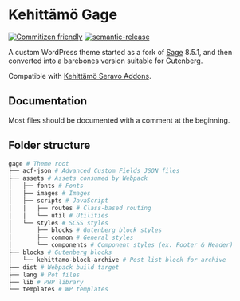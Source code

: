 # Kehittämö Gage
[![Commitizen friendly](https://img.shields.io/badge/commitizen-friendly-brightgreen.svg)](http://commitizen.github.io/cz-cli/)
[![semantic-release](https://img.shields.io/badge/%20%20%F0%9F%93%A6%F0%9F%9A%80-semantic--release-e10079.svg)](https://github.com/semantic-release/semantic-release)

A custom WordPress theme started as a fork of [Sage](https://roots.io/sage/) 8.5.1, and then converted into a barebones version suitable for Gutenberg.

Compatible with [Kehittämö Seravo Addons](https://github.com/kehittamo/kehittamo-seravo-addons).

## Documentation
Most files should be documented with a comment at the beginning.

## Folder structure
```bash
gage # Theme root
├── acf-json # Advanced Custom Fields JSON files
├── assets # Assets consumed by Webpack
│   ├── fonts # Fonts
│   ├── images # Images
│   ├── scripts # JavaScript
│   │   ├── routes # Class-based routing
│   │   └── util # Utilities
│   └── styles # SCSS styles
│       ├── blocks # Gutenberg block styles
│       ├── common # General styles
│       └── components # Component styles (ex. Footer & Header)
├── blocks # Gutenberg blocks
│   └── kehittamo-block-archive # Post list block for archive
├── dist # Webpack build target
├── lang # Pot files
├── lib # PHP library
└── templates # WP templates
```
